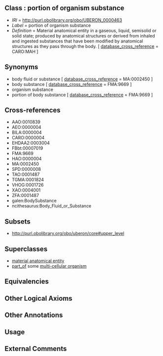
## Class : portion of organism substance

 * *IRI* = http://purl.obolibrary.org/obo/UBERON_0000463
 * *Label* = portion of organism substance
 * *Definition* = Material anatomical entity in a gaseous, liquid, semisolid or solid state; produced by anatomical structures or derived from inhaled and ingested substances that have been modified by anatomical structures as they pass through the body. [ [database_cross_reference](../../ef/oboInOwl#hasDbXref.md) = CARO:MAH ]

## Synonyms

 * body fluid or substance [ [database_cross_reference](../../ef/oboInOwl#hasDbXref.md) = MA:0002450 ]
 * body substance [ [database_cross_reference](../../ef/oboInOwl#hasDbXref.md) = FMA:9669 ]
 * organism substance
 * portion of body substance [ [database_cross_reference](../../ef/oboInOwl#hasDbXref.md) = FMA:9669 ]

## Cross-references

 * AAO:0010839
 * AEO:0000004
 * BILA:0000004
 * CARO:0000004
 * EHDAA2:0003004
 * FBbt:00007019
 * FMA:9669
 * HAO:0000004
 * MA:0002450
 * SPD:0000008
 * TAO:0001487
 * TGMA:0001824
 * VHOG:0001726
 * XAO:0004001
 * ZFA:0001487
 * galen:BodySubstance
 * ncithesaurus:Body_Fluid_or_Substance

## Subsets

 * http://purl.obolibrary.org/obo/uberon/core#upper_level

## Superclasses

 * [material anatomical entity](../../UBERON/65/UBERON_0000465.md)
 * [part_of](../../BFO/50/BFO_0000050.md) some [multi-cellular organism](../../UBERON/68/UBERON_0000468.md)

## Equivalencies


## Other Logical Axioms


## Other Annotations


## Usage


## External Comments

